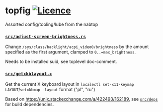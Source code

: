 # topfig [![Licence](https://img.shields.io/badge/license-MIT-blue.svg?style=flat)](LICENSE)
Assorted config/tooling/lube from the nabtop


### [`src/adjust-screen-brightness.rs`](src/adjust-screen-brightness.rs)

Change `/sys/class/backlight/acpi_video0/brightness` by the amount specified as the first argument, clamped to `0..=max_brightness`.

Needs to be installed suid, see toplevel doc-comment.


### [`src/getxkblayout.c`](src/getxkblayout.c)

Get the current X keyboard layout in `localectl set-x11-keymap LAYOUT`/`setxkbmap -layout` format ("pl", "ru")

Based on https://unix.stackexchange.com/a/422493/162189, see [`src/deps`](src/deps) for build dependencies.
